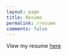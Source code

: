 ```yaml
---
layout: page
title: Resume
permalink: /resume
comments: false
---
```

View my resume [here](https://drive.google.com/file/d/1dhN6xxfe13fvU7TxSKu06bnJGk4WR01U/view)
